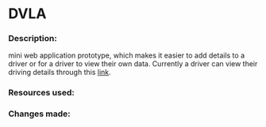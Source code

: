 # DVLA
<h3>Description:</h3>
mini web application prototype, which makes it easier to add details to a driver or for a driver to view their own data. Currently a driver can view their driving details through this <a href="https://www.gov.uk/view-driving-licence">link</a>. 

<h3>Resources used:</h3>


<h3>Changes made:</h3>

